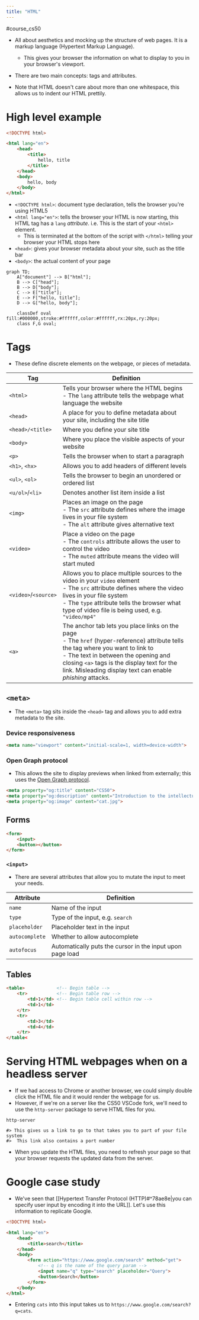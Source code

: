 ```yaml
---
title: "HTML"
---
```

#course_cs50 

- All about aesthetics and mocking up the structure of web pages. It is a markup language (Hypertext Markup Language).
    - This gives your browser the information on what to display to you in your browser's viewport.
- There are two main concepts: tags and attributes.

- Note that HTML doesn't care about more than one whitespace, this allows us to indent our HTML prettily.

# High level example

```html
<!DOCTYPE html>

<html lang="en">
    <head>
        <title>
            hello, title
        </title>
    </head>
    <body>
        hello, body
    </body>
</html>
```

- `<!DOCTYPE html>`: document type declaration, tells the browser you're using HTML5
- `<html lang="en">`: tells the browser your HTML is now starting, this HTML tag has a `lang` *attribute*. i.e. This is the start of your `<html>` element.
    - This is terminated at the bottom of the script with `</html>` telling your browser your HTML stops here
- `<head>`: gives your browser metadata about your site, such as the title bar
- `<body>`: the actual content of your page

```mermaid
graph TD;
    A["document"] --> B["html"];
    B --> C["head"];
    B --> D["body"];
    C --> E["title"];
    E --> F["hello, title"];
    D --> G["hello, body"];

    classDef oval fill:#000000,stroke:#ffffff,color:#ffffff,rx:20px,ry:20px;
    class F,G oval;

```
# Tags

- These define discrete elements on the webpage, or pieces of metadata.

| Tag                  | Definition                                                                                                                                                                                                                                                                               |
| -------------------- | ---------------------------------------------------------------------------------------------------------------------------------------------------------------------------------------------------------------------------------------------------------------------------------------- |
| `<html>`             | Tells your browser where the HTML begins<br>- The `lang` attribute tells the webpage what language the website                                                                                                                                                                           |
| `<head>`             | A place for you to define metadata about your site, including the site title                                                                                                                                                                                                             |
| `<head>/<title>`     | Where you define your site title                                                                                                                                                                                                                                                         |
| `<body>`             | Where you place the visible aspects of your website                                                                                                                                                                                                                                      |
| `<p>`                | Tells the browser when to start a paragraph                                                                                                                                                                                                                                              |
| `<h1>`, `<hx>`       | Allows you to add headers of different levels                                                                                                                                                                                                                                            |
| `<ul>`, `<ol>`       | Tells the browser to begin an unordered or ordered list                                                                                                                                                                                                                                  |
| `<u/ol>`/`<li>`      | Denotes another list item inside a list                                                                                                                                                                                                                                                  |
| `<img>`              | Places an image on the page<br>- The `src` attribute defines where the image lives in your file system<br>- The `alt` attribute gives alternative text                                                                                                                                   |
| `<video>`            | Place a video on the page<br>- The `controls` attribute allows the user to control the video<br>- The `muted` attribute means the video will start muted                                                                                                                                 |
| `<video>`/`<source>` | Allows you to place multiple sources to the video in your `video` element<br>- The `src` attribute defines where the video lives in your file system<br>- The `type` attribute tells the browser what type of video file is being used, e.g. `"video/mp4"`                               |
| `<a>`                | The anchor tab lets you place links on the page<br>- The `href` (hyper-reference) attribute tells the tag where you want to link to<br>- The text in between the opening and closing `<a>` tags is the display text for the link. Misleading display text can enable *phishing* attacks. |
## `<meta>`

- The `<meta>` tag sits inside the `<head>` tag and allows you to add extra metadata to the site.

### Device responsiveness

```html
<meta name="viewport" content="initial-scale=1, width=device-width">
```

### Open Graph protocol

- This allows the site to display previews when linked from externally; this uses the [Open Graph protocol](https://ogp.me/).

```html
<meta property="og:title" content="CS50">
<meta property="og:description" content="Introduction to the intellectual...">
<meta property="og:image" content="cat.jpg">
```

## Forms

```html
<form>
    <input>
    <button></button>
</form>
```

### `<input>`

- There are several attributes that allow you to mutate the input to meet your needs.

| Attribute      | Definition                                                |
| -------------- | --------------------------------------------------------- |
| `name`         | Name of the input                                         |
| `type`         | Type of the input, e.g. `search`                          |
| `placeholder`  | Placeholder text in the input                             |
| `autocomplete` | Whether to allow autocomplete                             |
| `autofocus`    | Automatically puts the cursor in the input upon page load |

## Tables

```html
<table>            <!-- Begin table -->
    <tr>           <!-- Begin table row -->
        <td>1</td> <!-- Begin table cell within row -->
        <td>1</td>
    </tr>
    <tr>
        <td>3</td>
        <td>4</td>
    </tr>
</table<
```

# Serving HTML webpages when on a headless server

- If we had access to Chrome or another browser, we could simply double click the HTML file and it would render the webpage for us.
- However, if we're on a server like the CS50 VSCode fork, we'll need to use the `http-server` package to serve HTML files for you.

```shell
http-server

#> This gives us a link to go to that takes you to part of your file system
#>  This link also contains a port number
```

- When you update the HTML files, you need to refresh your page so that your browser requests the updated data from the server.


# Google case study

- We've seen that [[Hypertext Transfer Protocol (HTTP)#^78ae8e|you can specify user input by encoding it into the URL]]. Let's use this information to replicate Google.

```html
<!DOCTYPE html>

<html lang="en">
    <head>
        <title>search</title>
    </head>
    <body>
        <form action="https://www.google.com/search" method="get">
            <!-- q is the name of the query param -->
            <input name="q" type="search" placeholder="Query">
            <button>Search</button>
        </form>
    </body>
</html>
```

- Entering `cats` into this input takes us to `https://www.google.com/search?q=cats`.
